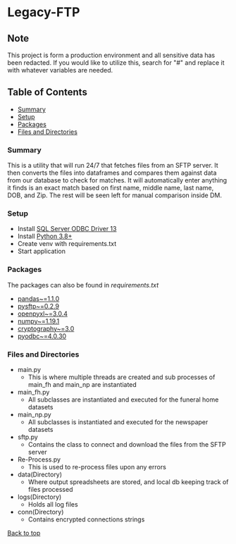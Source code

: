 # Legacy-FTP

## Note

This project is form a production environment and all sensitive data
has been redacted. If you would like to utilize this, search for "#"
and replace it with whatever variables are needed.

## Table of Contents

- [Summary](#Summary)
- [Setup](#Setup)
- [Packages](#Packages)
- [Files and Directories](#Files-and-Directories)

### Summary

This is a utility that will run 24/7 that fetches files from an SFTP server.
It then converts the files into dataframes and compares them against data
from our database to check for matches. It will automatically enter anything
it finds is an exact match based on first name, middle name, last name, DOB,
and Zip. The rest will be seen left for manual comparison inside DM.

### Setup

- Install [SQL Server ODBC Driver 13](https://www.microsoft.com/en-us/download/details.aspx?id=50420)
- Install [Python 3.8+](https://www.python.org/downloads/)
- Create venv with requirements.txt
- Start application

### Packages

The packages can also be found in _requirements.txt_

- [pandas~=1.1.0](https://pypi.org/project/pandas/)
- [pysftp~=0.2.9](https://pypi.org/project/pysftp/)
- [openpyxl~=3.0.4](https://pypi.org/project/openpyxl/)
- [numpy~=1.19.1](https://pypi.org/project/numpy/)
- [cryptography~=3.0](https://pypi.org/project/cryptography/)
- [pyodbc~=4.0.30](https://pypi.org/project/pyodbc/)

### Files and Directories

- main.py
  - This is where multiple threads are created and sub processes of main_fh
    and main_np are instantiated
- main_fh.py
  - All subclasses are instantiated and executed for the funeral
    home datasets
- main_np.py
  - All subclasses is instantiated and executed for the newspaper
    datasets
- sftp.py
  - Contains the class to connect and download the files from the
    SFTP server
- Re-Process.py
  - This is used to re-process files upon any errors
- data(Directory)
  - Where output spreadsheets are stored, and local db keeping track of files processed
- logs(Directory)
  - Holds all log files
- conn(Directory)
  - Contains encrypted connections strings

[Back to top](#LegacyFTP)
